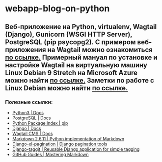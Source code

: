 # webapp-blog-on-python  

Веб-приложение на Python, virtualenv, Wagtail (Django), Gunicorn (WSGI HTTP Server), PostgreSQL (pip psycopg2).
С примером веб-приложения на Wagtail можно ознакомиться [по ссылке.](http://forpology.ru/)
Примерный мануал по установке и настройке Wagtail на виртуальную машину Linux Debian 9 Stretch на Microsoft Azure можно найти [по ссылке.](https://lnovus.gitbooks.io/microsoft-azure)
Заметки по работе с Linux Debian можно найти [по ссылке.](https://lnovus.gitbooks.io/linux-debian-short-manual)
-----------
### Полезные ссылки: ###
* [Python3 | Docs](https://docs.python.org/3/)
* [PostgreSQL | Docs](https://www.postgresql.org/docs/9.6/static/index.html)
* [Python Package Index | pip](https://pypi.python.org/pypi)
* [Django | Docs](https://docs.djangoproject.com/en/1.11/contents/)
* [Wagtail CMS | Docs](http://docs.wagtail.io/en/v1.13.1/)
* [Markdown 2.6.11 | Python implementation of Markdown](https://pypi.python.org/pypi/Markdown)
* [Django-el-pagination | Django pagination tools](https://pypi.python.org/pypi/django-el-pagination/)
* [Django-taggit | Reusable Django application for simple tagging](https://pypi.python.org/pypi/django-taggit/)
* [GitHub Guides | Mastering Markdown](https://guides.github.com/features/mastering-markdown/)
